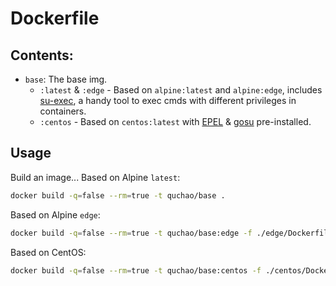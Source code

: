 # Dockerfile

## Contents:

- `base`: The base img.
    - `:latest` & `:edge` -  Based on `alpine:latest` and `alpine:edge`, includes [su-exec](https://github.com/ncopa/su-exec), a handy tool to exec cmds with different privileges in containers.
    - `:centos` - Based on `centos:latest` with [EPEL](https://fedoraproject.org/wiki/EPEL) & [gosu](https://github.com/tianon/gosu) pre-installed.

## Usage

Build an image...
Based on Alpine `latest`:

``` bash
docker build -q=false --rm=true -t quchao/base .
```

Based on Alpine `edge`:

``` bash
docker build -q=false --rm=true -t quchao/base:edge -f ./edge/Dockerfile .
```

Based on CentOS:

``` bash
docker build -q=false --rm=true -t quchao/base:centos -f ./centos/Dockerfile .
```
